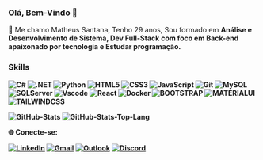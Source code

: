 ### Olá, Bem-Vindo 👋

👋 Me chamo Matheus Santana, Tenho 29 anos, Sou formado em <b>Análise e Desenvolvimento de Sistema<b>, <b>Dev Full-Stack<b> com foco em Back-end apaixonado por tecnologia e Estudar programação.

### Skills

![C#](https://img.shields.io/badge/C%23-239120?style=for-the-badge&logo=c-sharp&logoColor=white)
![.NET](https://img.shields.io/badge/.NET-5C2D91?style=for-the-badge&logo=.net&logoColor=white)
![Python](https://img.shields.io/badge/python-3670A0?style=for-the-badge&logo=python&logoColor=ffdd54)
![HTML5](https://img.shields.io/badge/HTML-f2652b?style=for-the-badge&logo=html5&logoColor=fff)
![CSS3](https://img.shields.io/badge/CSS3-214ce5?style=for-the-badge&logo=css&logoColor=fff)
![JavaScript](https://img.shields.io/badge/Javascript-fff200?style=for-the-badge&logo=javascript&logoColor=000)
![Git](https://img.shields.io/badge/GIT-433408?style=for-the-badge&logo=git)
![MySQL](https://img.shields.io/badge/MySQL-20232A?logo=mysql&logoColor=white&style=for-the-badge)
![SQLServer](https://img.shields.io/badge/Microsoft_SQL_Server-CC2927?logo=microsoft-sql-server&logoColor=white&style=for-the-badge)
![Vscode](https://img.shields.io/badge/-vs_code-007ACC?logo=visual-studio-code&logoColor=white&style=for-the-badge)
![React](https://img.shields.io/badge/React-20232A?logo=react&logoColor=61DAFB&style=for-the-badge)
![Docker](https://img.shields.io/badge/Docker-2496ED?logo=docker&logoColor=white&style=for-the-badge)
![BOOTSTRAP](https://img.shields.io/badge/Bootstrap-563D7C?logo=bootstrap&logoColor=white&style=for-the-badge)
![MATERIALUI](https://img.shields.io/badge/Material_UI-007FFF?logo=mui&logoColor=white&style=for-the-badge)
![TAILWINDCSS](https://img.shields.io/badge/TAILWINDCSS-030712?style=for-the-badge&logo=TAILWINDCSS)

![GitHub-Stats](https://github-readme-stats.vercel.app/api?username=mathsantanax&show_icons=true&theme=dark&hide_border=true&bg_color=0d1117&locale=pt-br)
![GitHub-Stats-Top-Lang](https://github-readme-stats.vercel.app/api/top-langs/?username=mathsantanax&layout=compact&theme=darkr&title_color=e6e6e6&bg_color=0d1117&hide_border=true&locale=pt-br)

🌐 **Conecte-se:**

[![LinkedIn](https://img.shields.io/badge/LinkedIn-0077B5?style=for-the-badge&logo=linkedin&logoColor=white)](https://www.linkedin.com/in/matheus-santana-8602811a0)
[![Gmail](https://img.shields.io/badge/Gmail-333333?style=for-the-badge&logo=gmail&logoColor=red)](mailto:math.santana07@gmail.com)
[![Outlook](https://img.shields.io/badge/Microsoft_Outlook-0078D4?logo=microsoft-outlook&logoColor=white&style=for-the-badge)](mailto:matheus.santana7@hotmail.com)
[![Discord](https://img.shields.io/badge/Discord-5865F2?logo=discord&logoColor=white&style=for-the-badge)](https://discord.gg/haeXvUgw)
